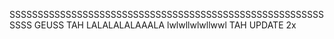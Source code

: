 SSSSSSSSSSSSSSSSSSSSSSSSSSSSSSSSSSSSSSSSSSSSSSSSSSSSSSSSSSSS GEUSS TAH
LALALALALAAALA 
lwlwllwlwllwwl TAH UPDATE 2x